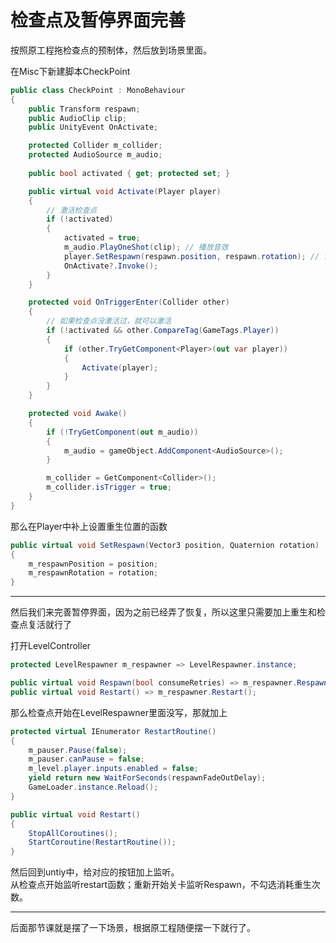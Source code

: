 # 检查点及暂停界面完善

按照原工程拖检查点的预制体，然后放到场景里面。

在Misc下新建脚本CheckPoint

```csharp
public class CheckPoint : MonoBehaviour
{
    public Transform respawn;
    public AudioClip clip;
    public UnityEvent OnActivate;

    protected Collider m_collider;
    protected AudioSource m_audio;
    
    public bool activated { get; protected set; }

    public virtual void Activate(Player player)
    {
        // 激活检查点
        if (!activated)
        {
            activated = true;
            m_audio.PlayOneShot(clip); // 播放音效
            player.SetRespawn(respawn.position, respawn.rotation); // 设置重生位置
            OnActivate?.Invoke();
        }
    }

    protected void OnTriggerEnter(Collider other)
    {
        // 如果检查点没激活过，就可以激活
        if (!activated && other.CompareTag(GameTags.Player))
        {
            if (other.TryGetComponent<Player>(out var player))
            {
                Activate(player);
            }
        }
    }

    protected void Awake()
    {
        if (!TryGetComponent(out m_audio))
        {
            m_audio = gameObject.AddComponent<AudioSource>();
        }

        m_collider = GetComponent<Collider>();
        m_collider.isTrigger = true;
    }
}
```

那么在Player中补上设置重生位置的函数

```csharp
public virtual void SetRespawn(Vector3 position, Quaternion rotation)
{
    m_respawnPosition = position;
    m_respawnRotation = rotation;
}
```

---

然后我们来完善暂停界面，因为之前已经弄了恢复，所以这里只需要加上重生和检查点复活就行了

打开LevelController

```csharp
protected LevelRespawner m_respawner => LevelRespawner.instance;

public virtual void Respawn(bool consumeRetries) => m_respawner.Respawn(consumeRetries);
public virtual void Restart() => m_respawner.Restart();
```

那么检查点开始在LevelRespawner里面没写，那就加上

```csharp
protected virtual IEnumerator RestartRoutine()
{
    m_pauser.Pause(false);
    m_pauser.canPause = false;
    m_level.player.inputs.enabled = false;
    yield return new WaitForSeconds(respawnFadeOutDelay);
    GameLoader.instance.Reload();
}

public virtual void Restart()
{
    StopAllCoroutines();
    StartCoroutine(RestartRoutine());
}
```

然后回到untiy中，给对应的按钮加上监听。\
从检查点开始监听restart函数；重新开始关卡监听Respawn，不勾选消耗重生次数。

---

后面那节课就是摆了一下场景，根据原工程随便摆一下就行了。
